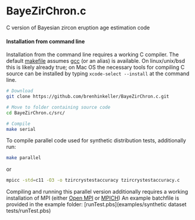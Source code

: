 # BayeZirChron.c

C version of Bayesian zircon eruption age estimation code

#### Installation from command line

Installation from the command line requires a working C compiler. The default [makefile](src/Makefile) assumes [gcc](https://gcc.gnu.org) (or an alias) is available. 
On linux/unix/bsd this is likely already true; on Mac OS the necessary tools for compiling C source can be installed by typing `xcode-select --install` at the command line.

```bash
# Download
git clone https://github.com/brenhinkeller/BayeZirChron.c.git

# Move to folder containing source code
cd BayeZirChron.c/src/

# Compile
make serial
```

To compile parallel code used for synthetic distribution tests, additionally run:

```bash
make parallel
```
or 

```bash
mpicc -std=c11 -O3 -o tzircrystestaccuracy tzircrystestaccuracy.c
```
Compiling and running this parallel version additionally requires a working installation of MPI (either [Open MPI](https://www.open-mpi.org) or [MPICH](https://www.mpich.org)) An example batchfile is provided in the example folder: [runTest.pbs](examples/synthetic dataset tests/runTest.pbs)